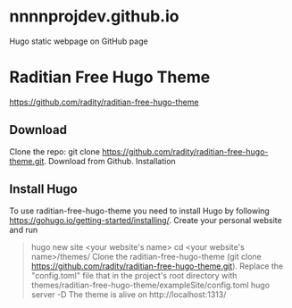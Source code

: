 # nnnnprojdev.github.io
Hugo static webpage on GitHub page

# Raditian Free Hugo Theme
https://github.com/radity/raditian-free-hugo-theme

## Download

Clone the repo: git clone https://github.com/radity/raditian-free-hugo-theme.git.
Download from Github.
Installation

## Install Hugo

To use raditian-free-hugo-theme you need to install Hugo by following https://gohugo.io/getting-started/installing/.
Create your personal website and run

> hugo new site <your website's name>
> cd <your website's name>/themes/
Clone the raditian-free-hugo-theme (git clone https://github.com/radity/raditian-free-hugo-theme.git).
Replace the "config.toml" file that in the project's root directory with themes/raditian-free-hugo-theme/exampleSite/config.toml
> hugo server -D
The theme is alive on http://localhost:1313/ 

